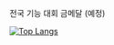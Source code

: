 전국 기능 대회 금메달 (예정)

[![Top Langs](https://github-readme-stats.vercel.app/api/top-langs/?username=king0god)](https://github.com/anuraghazra/github-readme-stats)

